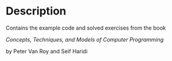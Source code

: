 # Description #

Contains the example code and solved exercises from the book 

*Concepts, Techniques, and Models of Computer Programming*

by Peter Van Roy and Seif Haridi